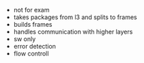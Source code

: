 - not for exam
- takes packages from l3 and splits to frames
- builds frames
- handles communication with higher layers
- sw only
- error detection
- flow controll